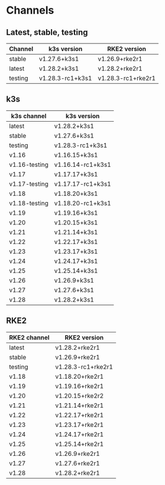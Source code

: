 # Channels

## Latest, stable, testing

| Channel | k3s version | RKE2 version |
| ------- | ----------- | ------------ |
stable|v1.27.6+k3s1|v1.26.9+rke2r1
latest|v1.28.2+k3s1|v1.28.2+rke2r1
testing|v1.28.3-rc1+k3s1|v1.28.3-rc1+rke2r1

## k3s

| k3s channel | k3s version |
| ----------- | ----------- |
| latest | v1.28.2+k3s1 |
| stable | v1.27.6+k3s1 |
| testing | v1.28.3-rc1+k3s1 |
| v1.16 | v1.16.15+k3s1 |
| v1.16-testing | v1.16.14-rc1+k3s1 |
| v1.17 | v1.17.17+k3s1 |
| v1.17-testing | v1.17.17-rc1+k3s1 |
| v1.18 | v1.18.20+k3s1 |
| v1.18-testing | v1.18.20-rc1+k3s1 |
| v1.19 | v1.19.16+k3s1 |
| v1.20 | v1.20.15+k3s1 |
| v1.21 | v1.21.14+k3s1 |
| v1.22 | v1.22.17+k3s1 |
| v1.23 | v1.23.17+k3s1 |
| v1.24 | v1.24.17+k3s1 |
| v1.25 | v1.25.14+k3s1 |
| v1.26 | v1.26.9+k3s1 |
| v1.27 | v1.27.6+k3s1 |
| v1.28 | v1.28.2+k3s1 |

## RKE2

| RKE2 channel | RKE2 version |
| ------------ | ----------- |
| latest | v1.28.2+rke2r1 |
| stable | v1.26.9+rke2r1 |
| testing | v1.28.3-rc1+rke2r1 |
| v1.18 | v1.18.20+rke2r1 |
| v1.19 | v1.19.16+rke2r1 |
| v1.20 | v1.20.15+rke2r2 |
| v1.21 | v1.21.14+rke2r1 |
| v1.22 | v1.22.17+rke2r1 |
| v1.23 | v1.23.17+rke2r1 |
| v1.24 | v1.24.17+rke2r1 |
| v1.25 | v1.25.14+rke2r1 |
| v1.26 | v1.26.9+rke2r1 |
| v1.27 | v1.27.6+rke2r1 |
| v1.28 | v1.28.2+rke2r1 |
